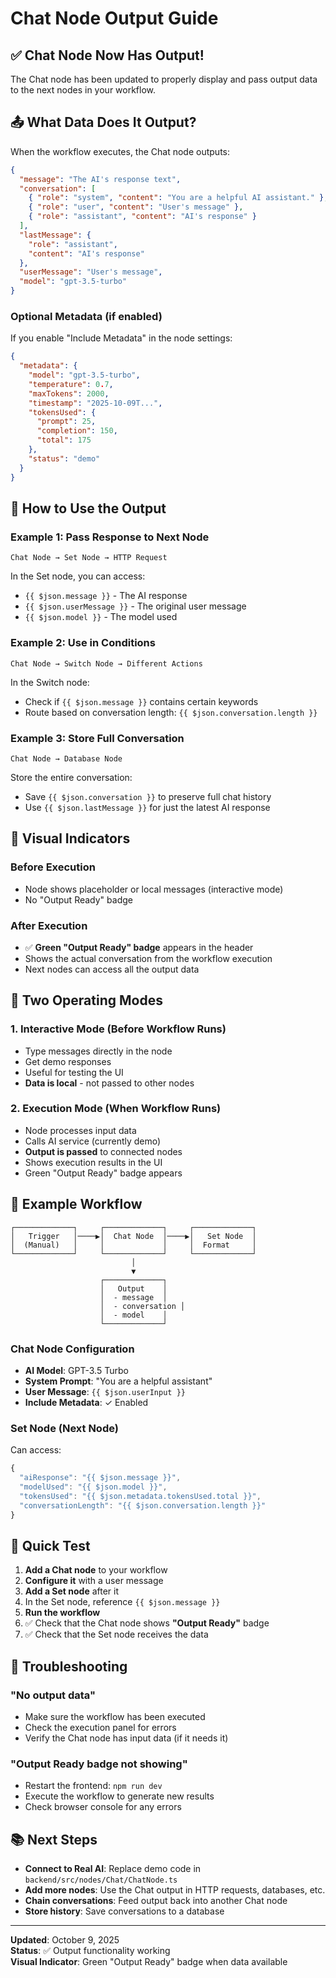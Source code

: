 # Chat Node Output Guide

## ✅ Chat Node Now Has Output!

The Chat node has been updated to properly display and pass output data to the next nodes in your workflow.

## 📤 What Data Does It Output?

When the workflow executes, the Chat node outputs:

```json
{
  "message": "The AI's response text",
  "conversation": [
    { "role": "system", "content": "You are a helpful AI assistant." },
    { "role": "user", "content": "User's message" },
    { "role": "assistant", "content": "AI's response" }
  ],
  "lastMessage": {
    "role": "assistant",
    "content": "AI's response"
  },
  "userMessage": "User's message",
  "model": "gpt-3.5-turbo"
}
```

### Optional Metadata (if enabled)

If you enable "Include Metadata" in the node settings:

```json
{
  "metadata": {
    "model": "gpt-3.5-turbo",
    "temperature": 0.7,
    "maxTokens": 2000,
    "timestamp": "2025-10-09T...",
    "tokensUsed": {
      "prompt": 25,
      "completion": 150,
      "total": 175
    },
    "status": "demo"
  }
}
```

## 🎯 How to Use the Output

### Example 1: Pass Response to Next Node

```
Chat Node → Set Node → HTTP Request
```

In the Set node, you can access:
- `{{ $json.message }}` - The AI response
- `{{ $json.userMessage }}` - The original user message
- `{{ $json.model }}` - The model used

### Example 2: Use in Conditions

```
Chat Node → Switch Node → Different Actions
```

In the Switch node:
- Check if `{{ $json.message }}` contains certain keywords
- Route based on conversation length: `{{ $json.conversation.length }}`

### Example 3: Store Full Conversation

```
Chat Node → Database Node
```

Store the entire conversation:
- Save `{{ $json.conversation }}` to preserve full chat history
- Use `{{ $json.lastMessage }}` for just the latest AI response

## 🎨 Visual Indicators

### Before Execution
- Node shows placeholder or local messages (interactive mode)
- No "Output Ready" badge

### After Execution
- ✅ **Green "Output Ready" badge** appears in the header
- Shows the actual conversation from the workflow execution
- Next nodes can access all the output data

## 🔧 Two Operating Modes

### 1. Interactive Mode (Before Workflow Runs)
- Type messages directly in the node
- Get demo responses
- Useful for testing the UI
- **Data is local** - not passed to other nodes

### 2. Execution Mode (When Workflow Runs)
- Node processes input data
- Calls AI service (currently demo)
- **Output is passed** to connected nodes
- Shows execution results in the UI
- Green "Output Ready" badge appears

## 📝 Example Workflow

```
┌─────────────┐     ┌─────────────┐     ┌─────────────┐
│   Trigger   │────▶│  Chat Node  │────▶│   Set Node  │
│  (Manual)   │     │             │     │  Format     │
└─────────────┘     └─────────────┘     └─────────────┘
                           │
                           ▼
                    ┌─────────────┐
                    │   Output    │
                    │  - message  │
                    │  - conversation │
                    │  - model    │
                    └─────────────┘
```

### Chat Node Configuration
- **AI Model**: GPT-3.5 Turbo
- **System Prompt**: "You are a helpful assistant"
- **User Message**: `{{ $json.userInput }}`
- **Include Metadata**: ✓ Enabled

### Set Node (Next Node)
Can access:
```javascript
{
  "aiResponse": "{{ $json.message }}",
  "modelUsed": "{{ $json.model }}",
  "tokensUsed": "{{ $json.metadata.tokensUsed.total }}",
  "conversationLength": "{{ $json.conversation.length }}"
}
```

## 🚀 Quick Test

1. **Add a Chat node** to your workflow
2. **Configure it** with a user message
3. **Add a Set node** after it
4. In the Set node, reference `{{ $json.message }}`
5. **Run the workflow**
6. ✅ Check that the Chat node shows **"Output Ready"** badge
7. ✅ Check that the Set node receives the data

## 🐛 Troubleshooting

### "No output data"
- Make sure the workflow has been executed
- Check the execution panel for errors
- Verify the Chat node has input data (if it needs it)

### "Output Ready badge not showing"
- Restart the frontend: `npm run dev`
- Execute the workflow to generate new results
- Check browser console for any errors

## 📚 Next Steps

- **Connect to Real AI**: Replace demo code in `backend/src/nodes/Chat/ChatNode.ts`
- **Add more nodes**: Use the Chat output in HTTP requests, databases, etc.
- **Chain conversations**: Feed output back into another Chat node
- **Store history**: Save conversations to a database

---

**Updated**: October 9, 2025  
**Status**: ✅ Output functionality working  
**Visual Indicator**: Green "Output Ready" badge when data available
